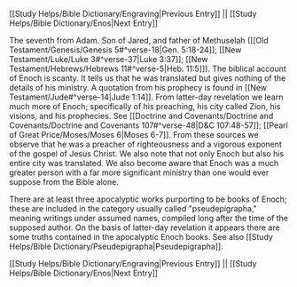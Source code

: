 [[Study Helps/Bible Dictionary/Engraving|Previous Entry]]  ||  [[Study Helps/Bible Dictionary/Enos|Next Entry]]

 The seventh from Adam. Son of Jared, and father of Methuselah ([[Old Testament/Genesis/Genesis 5#^verse-18|Gen. 5:18-24]]; [[New Testament/Luke/Luke 3#^verse-37|Luke 3:37]]; [[New Testament/Hebrews/Hebrews 11#^verse-5|Heb. 11:5]]). The biblical account of Enoch is scanty. It tells us that he was translated but gives nothing of the details of his ministry. A quotation from his prophecy is found in [[New Testament/Jude#^verse-14|Jude 1:14]]. From latter-day revelation we learn much more of Enoch; specifically of his preaching, his city called Zion, his visions, and his prophecies. See [[Doctrine and Covenants/Doctrine and Covenants/Doctrine and Covenants 107#^verse-48|D&C 107:48-57]]; [[Pearl of Great Price/Moses/Moses 6|Moses 6-7]]. From these sources we observe that he was a preacher of righteousness and a vigorous exponent of the gospel of Jesus Christ. We also note that not only Enoch but also his entire city was translated. We also become aware that Enoch was a much greater person with a far more significant ministry than one would ever suppose from the Bible alone.

 There are at least three apocalyptic works purporting to be books of Enoch; these are included in the category usually called "pseudepigrapha," meaning writings under assumed names, compiled long after the time of the supposed author. On the basis of latter-day revelation it appears there are some truths contained in the apocalyptic Enoch books. See also [[Study Helps/Bible Dictionary/Pseudepigrapha|Pseudepigrapha]].

[[Study Helps/Bible Dictionary/Engraving|Previous Entry]]  ||  [[Study Helps/Bible Dictionary/Enos|Next Entry]]